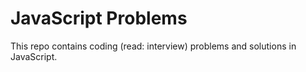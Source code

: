 # JavaScript Problems

This repo contains coding (read: interview) problems and solutions in JavaScript.